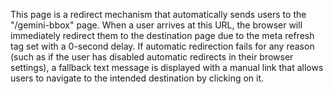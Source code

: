 This page is a redirect mechanism that automatically sends users to the "/gemini-bbox" page. When a user arrives at this URL, the browser will immediately redirect them to the destination page due to the meta refresh tag set with a 0-second delay. If automatic redirection fails for any reason (such as if the user has disabled automatic redirects in their browser settings), a fallback text message is displayed with a manual link that allows users to navigate to the intended destination by clicking on it.

<!-- Generated from commit: ce18cd2fb98453647fa5a2e1801ed59a012caaa9 -->